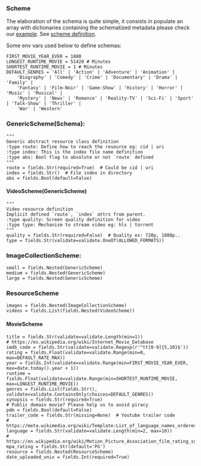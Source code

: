 ### Scheme

The elaboration of the schema is quite simple, it consists in populate an array with dictionaries containing the
schematized metadata please check
our [example](https://github.com/ZorrillosDev/watchit-gateway/blob/master/resolvers/dummy/dummy.py).
See [scheme definition](https://github.com/ZorrillosDev/watchit-gateway/blob/master/src/core/scheme/definition.py).

Some env vars used below to define schemas:

```
FIRST_MOVIE_YEAR_EVER = 1880
LONGEST_RUNTIME_MOVIE = 51420 # Minutes
SHORTEST_RUNTIME_MOVIE = 1 # Minutes
DEFAULT_GENRES = 'All' | 'Action' | 'Adventure' | 'Animation' | 
    'Biography' | 'Comedy' | 'Crime' | 'Documentary' | 'Drama' | 'Family' |
    'Fantasy' | 'Film-Noir' | 'Game-Show' | 'History' | 'Horror' | 'Music' | 'Musical' |
    'Mystery' | 'News' | 'Romance' | 'Reality-TV' | 'Sci-Fi' | 'Sport' | 'Talk-Show' | 'Thriller' | 
    'War' | 'Western'  
```

### GenericScheme(Schema):

    """
    Generic abstract resource class definition
    :type route: Define how to reach the resource eg: cid | uri
    :type index: This is the index file name definition
    :type abs: Bool flag to absolute or not `route` defined
    """
    route = fields.Str(required=True)  # Could be cid | uri
    index = fields.Str()  # File index in directory
    abs = fields.Bool(default=False)

#### VideoScheme(GenericScheme)
    """
    Video resource definition 
    Implicit defined `route`, `index` attrs from parent.
    :type quality: Screen quality definition for video
    :type type: Mechanism to stream video eg: hls | torrent
    """
    quality = fields.Str(required=False)  # Quality ex: 720p, 1080p..
    type = fields.Str(validate=validate.OneOf(ALLOWED_FORMATS))

### ImageCollectionScheme:

    small = fields.Nested(GenericScheme)
    medium = fields.Nested(GenericScheme)
    large = fields.Nested(GenericScheme)

### ResourceScheme

    images = fields.Nested(ImageCollectionScheme)
    videos = fields.List(fields.Nested(VideoScheme))

#### MovieScheme

    title = fields.Str(validate=validate.Length(min=1))
    # https://es.wikipedia.org/wiki/Internet_Movie_Database
    imdb_code = fields.Str(validate=validate.Regexp(r'^tt[0-9]{5,10}$'))
    rating = fields.Float(validate=validate.Range(min=0, max=DEFAULT_RATE_MAX))
    year = fields.Int(validate=validate.Range(min=FIRST_MOVIE_YEAR_EVER, max=date.today().year + 1))
    runtime = fields.Float(validate=validate.Range(min=SHORTEST_RUNTIME_MOVIE, max=LONGEST_RUNTIME_MOVIE))
    genres = fields.List(fields.Str(), validate=validate.ContainsOnly(choices=DEFAULT_GENRES))
    synopsis = fields.Str(required=True)
    # Public domain movie? Please help us to avoid piracy
    pdm = fields.Bool(default=False)
    trailer_code = fields.Str(missing=None)  # Youtube trailer code
    # https://meta.wikimedia.org/wiki/Template:List_of_language_names_ordered_by_code
    language = fields.Str(validate=validate.Length(min=2, max=10))
    # https://en.wikipedia.org/wiki/Motion_Picture_Association_film_rating_system
    mpa_rating = fields.Str(default='PG')
    resource = fields.Nested(ResourceScheme)
    date_uploaded_unix = fields.Int(required=True)
